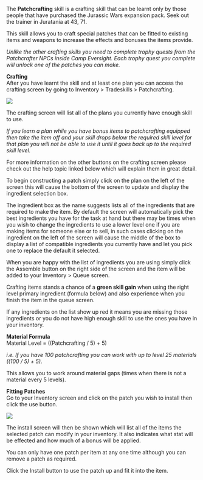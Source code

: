 The **Patchcrafting** skill is a crafting skill that can be learnt only by those people that have purchased the Jurassic Wars expansion pack. Seek out the trainer in Juratania at 43, 71.

This skill allows you to craft special patches that can be fitted to existing items and weapons to increase the effects and bonuses the items provide.

_Unlike the other crafting skills you need to complete trophy quests from the Patchcrafter NPCs inside Camp Eversight. Each trophy quest you complete will unlock one of the patches you can make._

**Crafting**  
After you have learnt the skill and at least one plan you can access the crafting screen by going to Inventory > Tradeskills > Patchcrafting.

[![](https://lohcdn.com/images/t_patchcrafting.jpg)](https://lohcdn.com/images/patchcrafting.jpg)

The crafting screen will list all of the plans you currently have enough skill to use.

_If you learn a plan while you have bonus items to patchcrafting equipped then take the item off and your skill drops below the required skill level for that plan you will not be able to use it until it goes back up to the required skill level._

For more information on the other buttons on the crafting screen please check out the help topic linked below which will explain them in great detail.

To begin constructing a patch simply click on the plan on the left of the screen this will cause the bottom of the screen to update and display the ingredient selection box.

The ingredient box as the name suggests lists all of the ingredients that are required to make the item. By default the screen will automatically pick the best ingredients you have for the task at hand but there may be times when you wish to change the ingredients to use a lower level one if you are making items for someone else or to sell, in such cases clicking on the ingredient on the left of the screen will cause the middle of the box to display a list of compatible ingredients you currently have and let you pick one to replace the default it selected.

When you are happy with the list of ingredients you are using simply click the Assemble button on the right side of the screen and the item will be added to your Inventory > Queue screen.

Crafting items stands a chance of a **green skill gain** when using the right level primary ingredient (formula below) and also experience when you finish the item in the queue screen.

If any ingredients on the list show up red it means you are missing those ingredients or you do not have high enough skill to use the ones you have in your inventory.

**Material Formula**  
Material Level = ((Patchcrafting / 5) + 5)

_i.e. If you have 100 patchcrafting you can work with up to level 25 materials ((100 / 5) + 5)._

This allows you to work around material gaps (times when there is not a material every 5 levels).

**Fitting Patches**  
Go to your Inventory screen and click on the patch you wish to install then click the use button.

[![](https://lohcdn.com/images/t_patchcrafting2.jpg)](https://lohcdn.com/images/patchcrafting2.jpg)

The install screen will then be shown which will list all of the items the selected patch can modify in your inventory. It also indicates what stat will be effected and how much of a bonus will be applied.

You can only have one patch per item at any one time although you can remove a patch as required.

Click the Install button to use the patch up and fit it into the item.